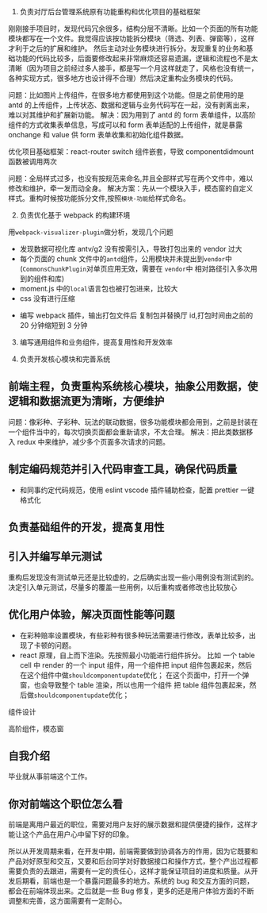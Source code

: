 1. 负责对厅后台管理系统原有功能重构和优化项目的基础框架

刚刚接手项目时，发现代码冗余很多，结构分层不清晰。比如一个页面的所有功能模块都写在一个文件。我觉得应该按功能拆分模块（筛选、列表、弹窗等），这样才利于之后的扩展和维护。
然后主动对业务模块进行拆分。发现重复的业务和基础功能的代码比较多，后面要修改起来非常麻烦还容易遗漏，逻辑和流程也不是太清晰（因为项目之前经过多人接手，都是写一个月这样就走了，风格也没有统一，各种实现方式，很多地方也设计得不合理）然后决定重构业务模块的代码。

问题：比如图片上传组件，在很多地方都使用到这个功能。但是之前使用的是 antd 的上传组件，上传状态、数据和逻辑与业务代码写在一起，没有剥离出来，难以对其维护和扩展新功能。
解决：因为用到了 antd 的 form 表单组件，以高阶组件的方式收集表单信息，写成可以和 form 表单适配的上传组件，就是暴露 onchange 和 value 供 form 表单收集和初始化组件数据。

优化项目基础框架：react-router switch 组件嵌套，导致 componentdidmount 函数被调用两次

问题：全局样式过多，也没有按规范来命名,并且全部样式写在两个文件中，难以修改和维护，牵一发而动全身。
解决方案：先从一个模块入手，模态窗的自定义样式。重构时候按功能拆分文件,按照`模块-功能`给样式命名。

2. 负责优化基于 webpack 的构建环境

用`webpack-visualizer-plugin`做分析，发现几个问题

- 发现数据可视化库 antv/g2 没有按需引入，导致打包出来的 vendor 过大
- 每个页面的 chunk 文件中的`antd`组件，公用模块并未提出到`vendor`中(`CommonsChunkPlugin`对单页应用无效，需要在 `vendor`中 相对路径引入多次用到的组件和库)
- moment.js 中的`local`语言包也被打包进来，比较大
- css 没有进行压缩

* 编写 webpack 插件，输出打包文件后 复制包并替换厅 id,打包时间由之前的 20 分钟缩短到 3 分钟

3. 编写通用组件和业务组件，提高复用性和开发效率

4. 负责开发核心模块和完善系统

## 前端主程，负责重构系统核心模块，抽象公用数据，使逻辑和数据流更为清晰，方便维护

问题：像彩种、子彩种、玩法的联动数据，很多功能模块都会用到，之前是封装在一个组件当中的，每次切换页面都会重新请求，不太合理。
解决：把此类数据移入 redux 中来维护，减少多个页面多次请求的问题。

## 制定编码规范并引入代码审查工具，确保代码质量

- 和同事约定代码规范，使用 eslint vscode 插件辅助检查，配置 prettier 一键格式化

## 负责基础组件的开发，提高复用性

## 引入并编写单元测试

重构后发现没有测试单元还是比较虚的，之后确实出现一些小用例没有测试到的。决定引入单元测试，尽量多的覆盖一些用例，以后重构或者修改也比较放心

## 优化用户体验，解决页面性能等问题

- 在彩种赔率设置模块，有些彩种有很多种玩法需要进行修改，表单比较多，出现了卡顿的问题。
- react 原理，自上而下渲染。先按照最小功能进行组件拆分。
  比如 一个 table cell 中 render 的一个 input 组件，用一个组件把 input 组件包裹起来，然后在这个组件中做`shouldcomponentupdate`优化；
  在这个页面中，打开一个弹窗，也会导致整个 table 渲染，所以也用一个组件 把 table 组件包裹起来，然后做`shouldcomponentupdate`优化；

组件设计

高阶组件，模态窗

## 自我介绍

毕业就从事前端这个工作。

## 你对前端这个职位怎么看

前端是离用户最近的职位，需要对用户友好的展示数据和提供便捷的操作，这样才能让这个产品在用户心中留下好的印象。

所以从开发周期来看，在开发中期，前端需要做到协调各方的作用，因为它既要和产品对好原型和交互，又要和后台同学对好数据接口和操作方式，整个产出过程都需要负责的去跟进，需要有一定的责任心，这样才能保证项目的进度和质量。从开发后期看，前端也是一个暴露问题最多的地方。系统的 bug 和交互方面的问题，都会在前端体现出来。之后就是一些 Bug 修复，更多的还是用户体验方面的不断调整和完善，这方面需要有一定耐心。

